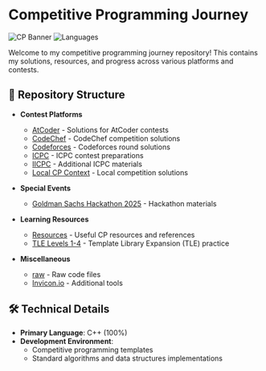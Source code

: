 # Competitive Programming Journey

![CP Banner](https://img.shields.io/badge/Competitive-Programming-blue) 
![Languages](https://img.shields.io/badge/C++-100%25-orange)

Welcome to my competitive programming journey repository! This contains my solutions, resources, and progress across various platforms and contests.

## 📂 Repository Structure

- **Contest Platforms**
  - [AtCoder](/AtCoder) - Solutions for AtCoder contests
  - [CodeChef](/Codechat) - CodeChef competition solutions
  - [Codeforces](/Codeforces) - Codeforces round solutions
  - [ICPC](/ICPC) - ICPC contest preparations
  - [IICPC](/IICPC) - Additional ICPC materials
  - [Local CP Context](/Local%20CP%20Context) - Local competition solutions

- **Special Events**
  - [Goldman Sachs Hackathon 2025](/Goldman%20Sachs/Goldman%20CS%20Hackathon%202025) - Hackathon materials

- **Learning Resources**
  - [Resources](/Resources) - Useful CP resources and references
  - [TLE Levels 1-4](/TLE%20LEVEL%201) - Template Library Expansion (TLE) practice

- **Miscellaneous**
  - [raw](/raw) - Raw code files
  - [Invicon.io](/Invicon.io) - Additional tools

## 🛠️ Technical Details

- **Primary Language**: C++ (100%)
- **Development Environment**: 
  - Competitive programming templates
  - Standard algorithms and data structures implementations
